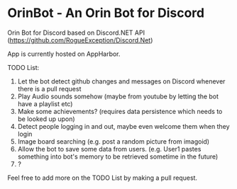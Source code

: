 # OrinBot - An Orin Bot for Discord

Orin Bot for Discord based on Discord.NET API (https://github.com/RogueException/Discord.Net)

App is currently hosted on AppHarbor.

TODO List:

1. Let the bot detect github changes and messages on Discord whenever there is a pull request 
2. Play Audio sounds somehow (maybe from youtube by letting the bot have a playlist etc)
3. Make some achievements? (requires data persistence which needs to be looked up upon)
4. Detect people logging in and out, maybe even welcome them when they login
5. Image board searching (e.g. post a random picture from imagoid)
6. Allow the bot to save some data from users. (e.g. User1 pastes something into bot's memory to be retrieved sometime in the future)
7. ?

Feel free to add more on the TODO List by making a pull request.

